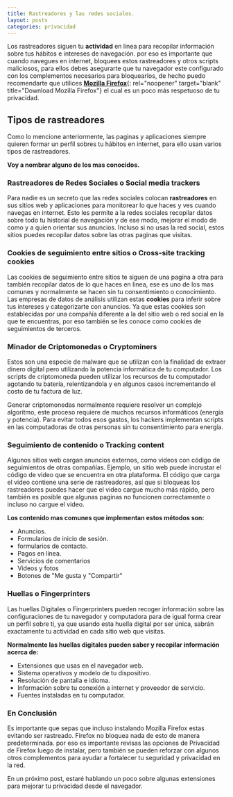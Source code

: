 ```yaml
---
title: Rastreadores y las redes sociales.
layout: posts
categories: privacidad
---
```


Los rastreadores siguen tu **actividad** en linea para recopilar información sobre tus hábitos e intereses de navegación.
por eso es importante que cuando navegues en internet, bloquees estos rastreadores y otros scripts maliciosos, para ellos debes asegurarte que tu navegador este configurado con los complementos necesarios para bloquearlos, de hecho puedo recomendarte que utilices [**Mozilla Firefox**](https://www.mozilla.org/en-US/firefox/new/?utm_campaign=footer&utm_medium=referral&utm_source=support.mozilla.org){: rel="noopener" target="blank" title="Download Mozilla Firefox"} el cual es un poco más respetuoso de tu privacidad.

## Tipos de rastreadores

Como lo mencione anteriormente, las paginas y aplicaciones siempre quieren formar un perfil sobres tu hábitos en internet, para ello usan varios tipos de rastreadores.

**Voy a nombrar alguno de los mas conocidos.**

### Rastreadores de Redes Sociales o Social media trackers

Para nadie es un secreto que las redes sociales colocan **rastreadores** en sus sitios web y aplicaciones para monitorear lo que haces y ves cuando navegas en internet. Esto les permite a la redes sociales recopilar datos sobre todo tu historial de navegación y de ese modo, mejorar el modo de como y a quien orientar sus anuncios. Incluso si no usas la red social, estos sitios puedes recopilar datos sobre las otras paginas que visitas.

### Cookies de seguimiento entre sitios o Cross-site tracking cookies

Las cookies de seguimiento entre sitios te siguen de una pagina a otra para también recopilar datos de lo que haces en linea, ese es uno de los mas comunes y normalmente se hacen sin tu consentimiento o conocimiento. Las empresas de datos de análisis utilizan estas **cookies** para inferir sobre tus intereses y categorizarte con anuncios. Ya que estas cookies son establecidas por una compañía diferente a la del sitio web o red social en la que te encuentras, por eso también se les conoce como cookies de seguimientos de terceros.

### Minador de Criptomonedas o Cryptominers

Estos son una especie de malware que se utilizan con la finalidad de extraer dinero digital pero utilizando la potencia informática de tu computador. Los scripts de criptomoneda pueden utilizar los recursos de tu computador agotando tu batería, relentizandola y en algunos casos incrementando el costo de tu factura de luz.

Generar criptomonedas normalmente requiere resolver un complejo algoritmo, este proceso requiere de muchos recursos informáticos (energía y potencia). Para evitar todos esos gastos, los hackers implementan scripts en las computadoras de otras personas sin tu consentimiento para energía.

### Seguimiento de contenido o Tracking content

Algunos sitios web cargan anuncios externos, como videos con código de seguimientos de otras compañías. Ejemplo, un sitio web puede incrustar el código de video que se encuentra en otra plataforma. El código que carga el video contiene una serie de rastreadores, así que si bloqueas los rastreadores puedes hacer que el video cargue mucho más rápido, pero también es posible que algunas paginas no funcionen correctamente o incluso no cargue el video.

**Los contenido mas comunes que implementan estos métodos son:**

* Anuncios.
* Formularios de inicio de sesión.
* formularios de contacto.
* Pagos en línea.
* Servicios de comentarios
* Videos y fotos
* Botones de "Me gusta y "Compartir"

### Huellas o Fingerprinters

Las huellas Digitales o Fingerprinters pueden recoger información sobre las configuraciones de tu navegador y computadora para de igual forma crear un perfil sobre ti, ya que usando esta huella digital por ser única, sabrán exactamente tu actividad en cada sitio web que visitas.

**Normalmente las huellas digitales pueden saber y recopilar información acerca de:**

* Extensiones que usas en el navegador web.
* Sistema operativos y modelo de tu dispositivo.
* Resolución de pantalla e idioma.
* Información sobre tu conexión a internet y proveedor de servicio.
* Fuentes instaladas en tu computador.

### En Conclusión

Es importante que sepas que incluso instalando Mozilla Firefox estas evitando ser rastreado. Firefox no bloquea nada de esto de manera predeterminada. por eso es importante revisas las opciones de Privacidad de Firefox luego de instalar, pero también se pueden reforzar con algunos otros complementos para ayudar a fortalecer tu seguridad y privacidad en la red.

En un próximo post, estaré hablando un poco sobre algunas extensiones para mejorar tu privacidad desde el navegador.

